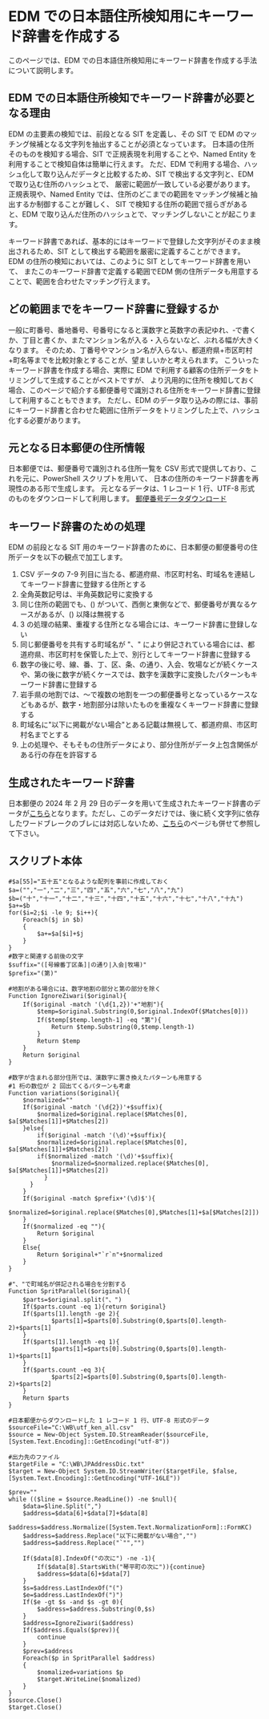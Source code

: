 # EDM での日本語住所検知用にキーワード辞書を作成する
このページでは、EDM での日本語住所検知用にキーワード辞書を作成する手法について説明します。

## EDM での日本語住所検知でキーワード辞書が必要となる理由
EDM の主要素の検知では、前段となる SIT を定義し、その SIT で EDM のマッチング候補となる文字列を抽出することが必須となっています。
日本語の住所そのものを検知する場合、SIT で正規表現を利用することや、Named Entity を利用することで検知自体は簡単に行えます。
ただ、EDM で利用する場合、ハッシュ化して取り込んだデータと比較するため、SIT で検出する文字列と、EDM で取り込む住所のハッシュとで、
厳密に範囲が一致している必要があります。正規表現や、Named Entity では、住所のどこまでの範囲をマッチング候補と抽出するか制御することが難しく、
SIT で検知する住所の範囲で揺らぎがあると、EDM で取り込んだ住所のハッシュとで、マッチングしないことが起こります。

キーワード辞書であれば、基本的にはキーワードで登録した文字列がそのまま検出されるため、SIT として検出する範囲を厳密に定義することができます。
EDM の住所の検知においては、このように SIT としてキーワード辞書を用いて、
またこのキーワード辞書で定義する範囲でEDM 側の住所データも用意することで、範囲を合わせたマッチング行えます。

## どの範囲までをキーワード辞書に登録するか
一般に町番号、番地番号、号番号になると漢数字と英数字の表記ゆれ、‐で書くか、丁目と書くか、またマンション名が入る・入らないなど、ぶれる幅が大きくなります。
そのため、丁番号やマンション名が入らない、都道府県+市区町村+町名等までを比較対象とすることが、望ましいかと考えられます。
こういったキーワード辞書を作成する場合、実際に EDM で利用する顧客の住所データをトリミングして生成することがベストですが、
より汎用的に住所を検知しておく場合、このページで紹介する郵便番号で識別される住所をキーワード辞書に登録して利用することもできます。
ただし、EDM のデータ取り込みの際には、事前にキーワード辞書と合わせた範囲に住所データをトリミングした上で、ハッシュ化する必要があります。

## 元となる日本郵便の住所情報
日本郵便では、郵便番号で識別される住所一覧を CSV 形式で提供しており、これを元に、PowerShell スクリプトを用いて、
日本の住所のキーワード辞書を再現性のある形で生成します。
元となるデータは、1 レコード 1 行、UTF-8 形式のものをダウンロードして利用します。
[郵便番号データダウンロード](https://www.post.japanpost.jp/zipcode/download.html)

## キーワード辞書のための処理
EDM の前段となる SIT 用のキーワード辞書のために、日本郵便の郵便番号の住所データを以下の観点で加工します。
1. CSV データの 7-9 列目に当たる、都道府県、市区町村名、町域名を連結してキーワード辞書に登録する住所とする
1. 全角英数記号は、半角英数記号に変換する
1. 同じ住所の範囲でも、() がついて、西側と東側などで、郵便番号が異なるケースがあるが、() 以降は無視する
1. 3 の処理の結果、重複する住所となる場合には、キーワード辞書に登録しない
1. 同じ郵便番号を共有する町域名が "、" により併記されている場合には、都道府県、市区町村を保管した上で、別行としてキーワード辞書に登録する
1. 数字の後に号、線、番、丁、区、条、の通り、入会、牧場などが続くケースや、第の後に数字が続くケースでは、数字を漢数字に変換したパターンもキーワード辞書に登録する
1. 岩手県の地割では、～で複数の地割を一つの郵便番号となっているケースなどもあるが、数字・地割部分は除いたものを重複なくキーワード辞書に登録する
1. 町域名に"以下に掲載がない場合"とある記載は無視して、都道府県、市区町村名までとする
1. 上の処理や、そもそもの住所データにより、部分住所がデータ上包含関係がある行の存在を許容する

## 生成されたキーワード辞書
日本郵便の 2024 年 2 月 29 日のデータを用いて生成されたキーワード辞書のデータが[こちら](https://github.com/YoshihiroIchinose/E5Comp/blob/main/WB/JPAddressDic.txt)となります。ただし、このデータだけでは、後に続く文字列に依存したワードブレークのブレには対応しないため、[こちら](https://github.com/YoshihiroIchinose/E5Comp/blob/main/AddressDictionayforEDM2.md)のページも併せて参照して下さい。

## スクリプト本体
```
#$a[55]="五十五"となるような配列を事前に作成しておく
$a=("","一","二","三","四","五","六","七","八","九")
$b=("十","十一","十二","十三","十四","十五","十六","十七","十八","十九")
$a+=$b
for($i=2;$i -le 9; $i++){
	Foreach($j in $b)
	{
		$a+=$a[$i]+$j
	}
}
#数字と関連する前後の文字
$suffix="([号線番丁区条]|の通り|入会|牧場)"
$prefix="(第)"

#地割がある場合には、数字地割の部分と第の部分を除く
Function IgnoreZiwari($original){
	If($original -match '(\d{1,2})'+"地割"){
		$temp=$original.Substring(0,$original.IndexOf($Matches[0]))
		If($temp[$temp.length-1] -eq "第"){
			Return $temp.Substring(0,$temp.length-1)
		}
		Return $temp 
	}
	Return $original
}

#数字が含まれる部分住所では、漢数字に置き換えたパターンも用意する
#1 桁の数位が 2 回出てくるパターンも考慮
Function variations($original){
	$normalized=""
	If($original -match '(\d{2})'+$suffix){
		$normalized=$original.replace($Matches[0], $a[$Matches[1]]+$Matches[2])
	}else{ 
		if($original -match '(\d)'+$suffix){
		$normalized=$original.replace($Matches[0], $a[$Matches[1]]+$Matches[2])
	  	if($normalized -match '(\d)'+$suffix){
			$normalized=$normalized.replace($Matches[0], $a[$Matches[1]]+$Matches[2])
		  }
	  }
	}
	If($original -match $prefix+'(\d)$'){
  	$normalized=$original.replace($Matches[0],$Matches[1]+$a[$Matches[2]])
	}
	If($normalized -eq ""){
		Return $original
	}
	Else{
		Return $original+"`r`n"+$normalized
	}
}

#"、"で町域名が併記される場合を分割する
Function SpritParallel($original){
	$parts=$original.split("、")
	If($parts.count -eq 1){return $original}	
	If($parts[1].length -ge 2){
			$parts[1]=$parts[0].Substring(0,$parts[0].length-2)+$parts[1]
	}
	If($parts[1].length -eq 1){
			$parts[1]=$parts[0].Substring(0,$parts[0].length-1)+$parts[1]
	}
	If($parts.count -eq 3){
			$parts[2]=$parts[0].Substring(0,$parts[0].length-2)+$parts[2]
	}
	Return $parts
}

#日本郵便からダウンロードした 1 レコード 1 行、UTF-8 形式のデータ
$sourceFile="C:\WB\utf_ken_all.csv"
$source = New-Object System.IO.StreamReader($sourceFile, [System.Text.Encoding]::GetEncoding("utf-8"))

#出力先のファイル
$targetFile = "C:\WB\JPAddressDic.txt"
$target = New-Object System.IO.StreamWriter($targetFile, $false, [System.Text.Encoding]::GetEncoding("UTF-16LE"))

$prev=""
while (($line = $source.ReadLine()) -ne $null){
	$data=$line.Split(",")
	$address=$data[6]+$data[7]+$data[8]
	$address=$address.Normalize([System.Text.NormalizationForm]::FormKC)
	$address=$address.Replace("以下に掲載がない場合","")
	$address=$address.Replace("`"","")
	
	If($data[8].IndexOf("の次に") -ne -1){
		If($data[8].StartsWith("琴平町の次に")){continue}
		$address=$data[6]+$data[7]
	}
	$s=$address.LastIndexOf("(")
	$e=$address.LastIndexOf(")")
	If($e -gt $s -and $s -gt 0){
		$address=$address.Substring(0,$s)
	}
	$address=IgnoreZiwari($address)
	If($address.Equals($prev)){
		continue
	}
	$prev=$address
	Foreach($p in SpritParallel $address)
	{
		$nomalized=variations $p
		$target.WriteLine($nomalized)
	}
}
$source.Close()
$target.Close()
```
